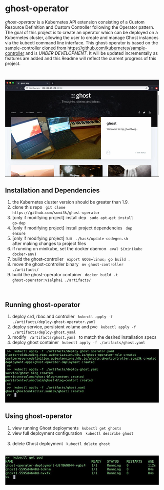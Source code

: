 # ghost-operator

*ghost-operator* is a Kubernetes API extension consisting of a Custom Resource Definition and Custom Controller following the Operator pattern.  The goal of this project is to create an operator which can be deployed on a Kubernetes cluster, allowing the user to create and manage Ghost instances via the kubectl command line interface.  This ghost-operator is based on the sample-controller cloned from https://github.com/kubernetes/sample-controller and is *UNDER DEVELOPMENT*.  It will be updated incrementally as features are added and this Readme will reflect the current progress of this project.

<br>

<p align="center"> 
    <a href="https://ghost.org/">
        <img src="https://raw.githubusercontent.com/somi3k/ghost-operator/master/ghost.jpg">
    </a>
</p>

## Installation and Dependencies
1. the Kubernetes cluster version should be greater than 1.9.
2. clone this repo <code> git clone https<span></span>://github.com/somi3k/ghost-operator </code>
3. [only if modifying project] install dep <code> sudo apt-get install go-dep </code>
4. [only if modifying project] install project dependencies <code> dep ensure </code>
5. [only if modifying project] run <code> ./hack/update-codegen.sh </code> after making changes to project files
5. if running on minikube, set the docker daemon <code> eval $(minikube docker-env) </code>
6. build the ghost-controller <code> export GOOS=linux; go build . </code>
7. move the ghost-controller binary <code> mv ghost-controller ./artifacts/ </code>
8. build the ghost-operator container <code> docker build -t ghost-operator:v1alpha1 ./artifacts/ </code>

<br>

## Running ghost-operator
1. deploy crd, rbac and controller <code> kubectl apply -f ./artifacts/deploy-ghost-operator.yaml </code>
2. deploy service, persistent volume and pvc <code> kubectl apply -f ./artifacts/deploy-ghost.yaml </code>
3. modify <code> /artifacts/ghost.yaml </code> to match the desired installation specs
4. deploy ghost container <code> kubectl apply -f ./arifacts/ghost.yaml </code>


![ghost-operator setup](https://raw.githubusercontent.com/somi3k/ghost-operator/master/deploy.jpg)
<br>

## Using ghost-operator
1. view running Ghost deployments <code> kubectl get ghosts </code>
2. view full deployment configuration <code> kubectl describe ghost <deployment name>  </code>
3. delete Ghost deployment <code> kubectl delete ghost <deployment name> </code>


![ghost-operator status](https://raw.githubusercontent.com/somi3k/ghost-operator/master/status.jpg)
<br>



